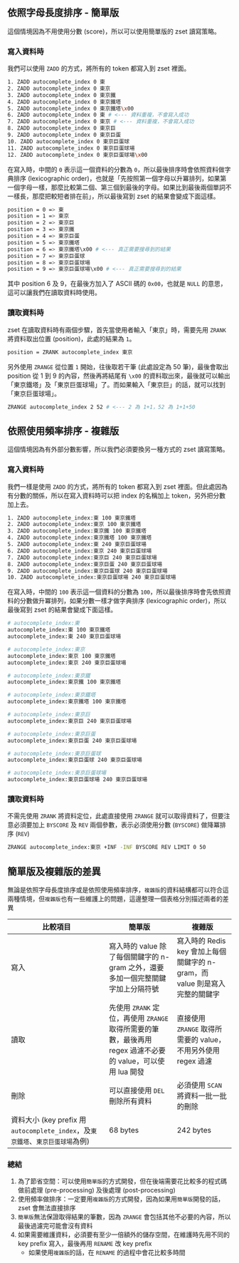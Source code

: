 ## 依照字母長度排序 - 簡單版

這個情境因為不用使用分數 (score)，所以可以使用簡單版的 zset 讀寫策略。

### 寫入資料時

我們可以使用 `ZADD` 的方式，將所有的 token 都寫入到 zset 裡面。

```sh
1. ZADD autocomplete_index 0 東
2. ZADD autocomplete_index 0 東京
3. ZADD autocomplete_index 0 東京鐵
4. ZADD autocomplete_index 0 東京鐵塔
5. ZADD autocomplete_index 0 東京鐵塔\x00
6. ZADD autocomplete_index 0 東 # <--- 資料重複，不會寫入成功
7. ZADD autocomplete_index 0 東京 # <--- 資料重複，不會寫入成功
8. ZADD autocomplete_index 0 東京巨
9. ZADD autocomplete_index 0 東京巨蛋
10. ZADD autocomplete_index 0 東京巨蛋球
11. ZADD autocomplete_index 0 東京巨蛋球場
12. ZADD autocomplete_index 0 東京巨蛋球場\x00
```

在寫入時，中間的 `0` 表示這一個資料的分數為 `0`，所以最後排序時會依照資料做字典排序 (lexicographic order)，也就是「先按照第一個字母以升冪排列，如果第一個字母一樣，那麼比較第二個、第三個到最後的字母。如果比到最後兩個單詞不一樣長，那麼把較短者排在前」，所以最後寫到 zset 的結果會變成下面這樣。

```sh
position = 0 => 東
position = 1 => 東京
position = 2 => 東京巨
position = 3 => 東京鐵
position = 4 => 東京巨蛋
position = 5 => 東京鐵塔
position = 6 => 東京鐵塔\x00 # <--- 真正需要搜尋到的結果
position = 7 => 東京巨蛋球
position = 8 => 東京巨蛋球場
position = 9 => 東京巨蛋球場\x00 # <--- 真正需要搜尋到的結果
```

其中 position 6 及 9，在最後方加入了 ASCII 碼的 `0x00`，也就是 `NULL` 的意思，這可以讓我們在讀取資料時使用。

### 讀取資料時

zset 在讀取資料時有兩個步驟，首先當使用者輸入「東京」時，需要先用 `ZRANK` 將資料取出位置 (position)，此處的結果為 `1`。

```sh
position = ZRANK autocomplete_index 東京
```

另外使用 `ZRANGE` 從位置 `1` 開始，往後取若干筆 (此處設定為 50 筆)，最後會取出 position 從 1 到 9 的內容，然後再將結尾有 `\x00` 的資料取出來，最後就可以輸出「東京鐵塔」及「東京巨蛋球場」了。而如果輸入「東京巨」的話，就可以找到「東京巨蛋球場」。

```sh
ZRANGE autocomplete_index 2 52 # <--- 2 為 1+1，52 為 1+1+50
```

## 依照使用頻率排序 - 複雜版

這個情境因為有外部分數影響，所以我們必須要換另一種方式的 zset 讀寫策略。

### 寫入資料時

我們一樣是使用 `ZADD` 的方式，將所有的 token 都寫入到 zset 裡面。但此處因為有分數的關係，所以在寫入資料時可以把 index 的名稱加上 token，另外把分數加上去。

```sh
1. ZADD autocomplete_index:東 100 東京鐵塔
2. ZADD autocomplete_index:東京 100 東京鐵塔
3. ZADD autocomplete_index:東京鐵 100 東京鐵塔
4. ZADD autocomplete_index:東京鐵塔 100 東京鐵塔
5. ZADD autocomplete_index:東 240 東京巨蛋球場
6. ZADD autocomplete_index:東京 240 東京巨蛋球場
7. ZADD autocomplete_index:東京巨 240 東京巨蛋球場
8. ZADD autocomplete_index:東京巨蛋 240 東京巨蛋球場
9. ZADD autocomplete_index:東京巨蛋球 240 東京巨蛋球場
10. ZADD autocomplete_index:東京巨蛋球場 240 東京巨蛋球場
```

在寫入時，中間的 `100` 表示這一個資料的分數為 `100`，所以最後排序時會先依照資料的分數做升冪排列，如果分數一樣才做字典排序 (lexicographic order)，所以最後寫到 zset 的結果會變成下面這樣。

```sh
# autocomplete_index:東
autocomplete_index:東 100 東京鐵塔
autocomplete_index:東 240 東京巨蛋球場

# autocomplete_index:東京
autocomplete_index:東京 100 東京鐵塔
autocomplete_index:東京 240 東京巨蛋球場

# autocomplete_index:東京鐵
autocomplete_index:東京鐵 100 東京鐵塔

# autocomplete_index:東京鐵塔
autocomplete_index:東京鐵塔 100 東京鐵塔

# autocomplete_index:東京巨
autocomplete_index:東京巨 240 東京巨蛋球場

# autocomplete_index:東京巨蛋
autocomplete_index:東京巨蛋 240 東京巨蛋球場

# autocomplete_index:東京巨蛋球
autocomplete_index:東京巨蛋球 240 東京巨蛋球場

# autocomplete_index:東京巨蛋球場
autocomplete_index:東京巨蛋球場 240 東京巨蛋球場
```

### 讀取資料時

不需先使用 `ZRANK` 將資料定位，此處直接使用 `ZRANGE` 就可以取得資料了，但要注意必須要加上 `BYSCORE` 及 `REV` 兩個參數，表示必須使用分數 (`BYSCORE`) 做降冪排序 (`REV`)

```sh
ZRANGE autocomplete_index:東京 +INF -INF BYSCORE REV LIMIT 0 50
```

## 簡單版及複雜版的差異

無論是依照字母長度排序或是依照使用頻率排序，`複雜版`的資料結構都可以符合這兩種情境，但`複雜版`也有一些維護上的問題，這邊整理一個表格分別描述兩者的差異

|比較項目|簡單版|複雜版|
|---|-----|-----|
|寫入|寫入時的 value 除了每個關鍵字的 n-gram 之外，還要多加一個完整關鍵字加上分隔符號|寫入時的 Redis key 會加上每個關鍵字的 n-gram，而 value 則是寫入完整的關鍵字|
|讀取|先使用 `ZRANK` 定位，再使用 `ZRANGE` 取得所需要的筆數，最後再用 regex 過濾不必要的 value，可以使用 lua 開發|直接使用 `ZRANGE` 取得所需要的 value，不用另外使用 regex 過濾|
|刪除|可以直接使用 `DEL` 刪除所有資料|必須使用 `SCAN` 將資料一批一批的刪除|
|資料大小 (key prefix 用 `autocomplete_index`，及`東京鐵塔`、`東京巨蛋球場`為例)|68 bytes|242 bytes|

### 總結

1. 為了節省空間：可以使用`簡單版`的方式開發，但在後端需要花比較多的程式碼做前處理 (pre-processing) 及後處理 (post-processing)
2. 使用頻率做排序：一定要用`複雜版`的方式開發，因為如果用`簡單版`開發的話，zset 會無法直接排序
3. `簡單版`無法保證取得結果的筆數，因為 `ZRANGE` 會包括其他不必要的內容，所以最後過濾完可能會沒有資料
4. 如果需要維護資料，必須要有至少一倍額外的儲存空間，在維護時先用不同的 key prefix 寫入，最後再用 `RENAME` 改 key prefix
    * 如果使用`複雜版`的話，在 `RENAME` 的過程中會花比較多時間
